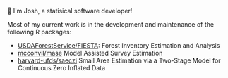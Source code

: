 🌱 I'm Josh, a statisical software developer!

Most of my current work is in the development and maintenance of the following R packages:
- [USDAForestService/FIESTA](https://github.com/USDAForestService/FIESTA): Forest Inventory Estimation and Analysis
- [mcconvil/mase](https://github.com/mcconvil/mase) Model Assisted Survey Estimation
- [harvard-ufds/saeczi](https://github.com/harvard-ufds/saeczi) Small Area Estimation via a Two-Stage Model for Continuous Zero Inflated Data
<!--
**joshyam-k/joshyam-k** is a ✨ _special_ ✨ repository because its `README.md` (this file) appears on your GitHub profile.

Here are some ideas to get you started:

- 🔭 I’m currently working on ...
- 🌱 I’m currently learning ...
- 👯 I’m looking to collaborate on ...
- 🤔 I’m looking for help with ...
- 💬 Ask me about ...
- 📫 How to reach me: ...
- 😄 Pronouns: ...
- ⚡ Fun fact: ...
-->
